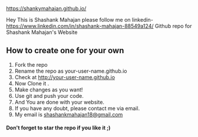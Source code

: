 https://shankymahajan.github.io/

Hey This is Shashank Mahajan
please follow me on linkedin- https://www.linkedin.com/in/shashank-mahajan-88549a124/ 
Github repo for Shashank Mahajan's Website

## How to create one for your own
1. Fork the repo
2. Rename the repo as your-user-name.github.io
3. Check at http://your-user-name.github.io
4. Now Clone it . 
4. Make changes as you want!
5. Use git and push your code.
6. And You are done with your website.
7. If you have any doubt, please contact me via email.
8. My email is shashankmahajan18@gmail.com



#### Don't forget to star the repo if you like it ;)
